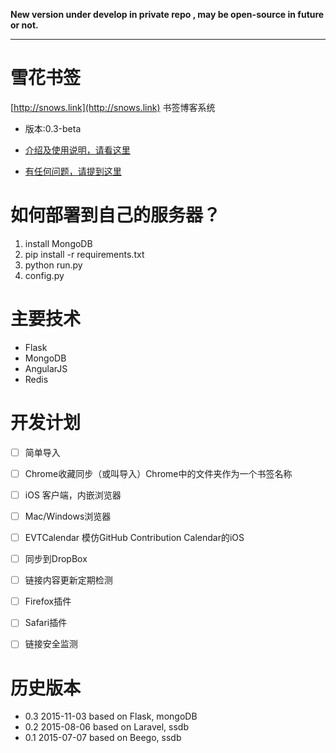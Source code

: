 
**New version under develop in private repo , may be open-source in future or not.**

---

# 雪花书签

[http://snows.link](http://snows.link)
书签博客系统

- 版本:0.3-beta

- [介绍及使用说明，请看这里](http://everettjf.github.io/2015/12/13/snows_link_tutorial/)
- [有任何问题，请提到这里](https://github.com/everettjf/snows.link/issues)

# 如何部署到自己的服务器？
1. install MongoDB
2. pip install -r requirements.txt
3. python run.py
4. config.py

# 主要技术
- Flask
- MongoDB
- AngularJS
- Redis


# 开发计划

- [ ] 简单导入
- [ ] Chrome收藏同步（或叫导入）Chrome中的文件夹作为一个书签名称

- [ ] iOS 客户端，内嵌浏览器
- [ ] Mac/Windows浏览器

- [ ] EVTCalendar 模仿GitHub Contribution Calendar的iOS

- [ ] 同步到DropBox
- [ ] 链接内容更新定期检测
- [ ] Firefox插件
- [ ] Safari插件
- [ ] 链接安全监测


# 历史版本

- 0.3 2015-11-03 based on Flask, mongoDB
- 0.2 2015-08-06 based on Laravel, ssdb
- 0.1 2015-07-07 based on Beego, ssdb



